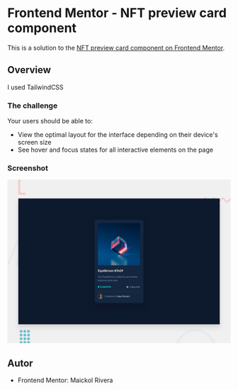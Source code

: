# Frontend Mentor - NFT preview card component

This is a solution to the [NFT preview card component on Frontend Mentor](https://www.frontendmentor.io/challenges/nft-preview-card-component-SbdUL_w0U).

## Overview

I used TailwindCSS

### The challenge

Your users should be able to:

- View the optimal layout for the interface depending on their device's screen size
- See hover and focus states for all interactive elements on the page

### Screenshot

![Design preview for the NFT preview card component coding challenge](./design/desktop-preview.jpg)

## Autor

- Frontend Mentor: Maickol Rivera
